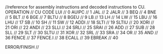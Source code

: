 //reference for assembly instructions and decoded instructions to CU.
OPERATION // CU CODE
LUI // 0
AUIPC // 1
JAL // 2
JALR // 3
BEQ // 4
BNE // 5
BLT // 6
BGE // 7
BLTU // 8
BGEU // 9
LB // 13
LH // 14
LW // 15
LBU // 16
LHU // 17
SB // 10
SH // 11
SW // 12
ADDI // 18
SLTI // 19
SLTIU // 20
XORI // 21
ORI // 22
ANDI // 23
SLLI // 24
SRLI // 25
SRAI // 26
ADD // 27
SUB // 28
SLL // 29
SLT // 30
SLTU // 31
XOR // 32
SRL // 33
SRA // 34
OR // 35
AND // 36
FENCE // 37
FENCE.I // 38
ECALL // 39
EBREAK // 40

ERROR/FINISH // 
